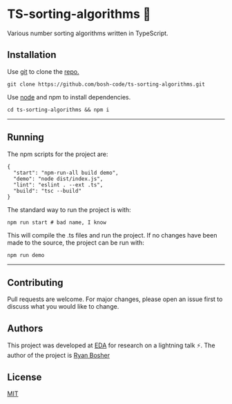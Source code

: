 # TS-sorting-algorithms 🚀

Various number sorting algorithms written in TypeScript.

## Installation

Use [git](https://git-scm.com/downloads) to clone the [repo.](https://github.com/bosh-code/tic-tac-toe)

```shell
git clone https://github.com/bosh-code/ts-sorting-algorithms.git
```

Use [node](https://nodejs.org/en/download/) and npm to install dependencies.

```shell
cd ts-sorting-algorithms && npm i
```

___

## Running

The npm scripts for the project are:

```json5
{
  "start": "npm-run-all build demo",
  "demo": "node dist/index.js",
  "lint": "eslint . --ext .ts",
  "build": "tsc --build"
}
```

The standard way to run the project is with:

```shell
npm run start # bad name, I know
```

This will compile the .ts files and run the project. If no changes have been made to the source, the project can be run
with:

```shell
npm run demo
```

___

## Contributing

Pull requests are welcome. For major changes, please open an issue first to discuss what you would like to change.

## Authors

This project was developed at [EDA](https://devacademy.co.nz/) for research on a lightning talk ⚡️. The author of
the project is [Ryan Bosher](https://github.com/bosh-code/)

## License

[MIT](https://choosealicense.com/licenses/mit/)

